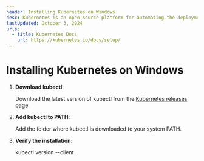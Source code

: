 ```yaml
---
header: Installing Kubernetes on Windows
desc: Kubernetes is an open-source platform for automating the deployment, scaling, and management of containerized applications across clusters of machines.
lastUpdated: October 3, 2024
urls:
  - title: Kubernetes Docs
    url: https://kubernetes.io/docs/setup/
---
```


# Installing Kubernetes on Windows

1. **Download kubectl**:
   
   Download the latest version of kubectl from the [Kubernetes releases page](https://kubernetes.io/docs/tasks/tools/install-kubectl/#install-kubectl-on-windows).

2. **Add kubectl to PATH**:
   
   Add the folder where kubectl is downloaded to your system PATH.

3. **Verify the installation**:
   
   kubectl version --client
